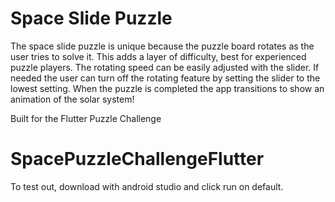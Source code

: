# Space Slide Puzzle 

The space slide puzzle is unique because the puzzle board rotates as the user tries to solve it. This adds a layer of difficulty, best for experienced puzzle players. The rotating speed can be easily adjusted with the slider. If needed the user can turn off the rotating feature by setting the slider to the lowest setting. When the puzzle is completed the app transitions to show an animation of the solar system! 

Built for the Flutter Puzzle Challenge 
# SpacePuzzleChallengeFlutter

To test out, download with android studio and click run on default.
